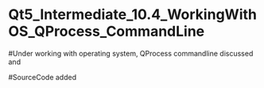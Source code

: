 # Qt5_Intermediate_10.4_WorkingWithOS_QProcess_CommandLine

#Under working with operating system, QProcess commandline discussed and

#SourceCode added
